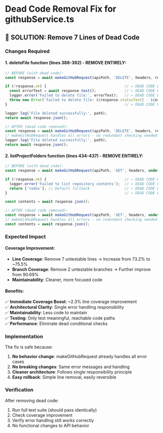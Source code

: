 # Dead Code Removal Fix for githubService.ts

## 🎯 SOLUTION: Remove 7 Lines of Dead Code

### Changes Required

#### 1. deleteFile function (lines 388-392) - REMOVE ENTIRELY:
```typescript
// BEFORE (with dead code):
const response = await makeGitHubRequest(apiPath, 'DELETE', headers, requestBody, owner, repo);

if (!response.ok) {                                    // ← DEAD CODE LINE 388
  const errorText = await response.text();             // ← DEAD CODE LINE 389  
  logger.error('Failed to delete file:', errorText);   // ← DEAD CODE LINE 390
  throw new Error(`Failed to delete file: ${response.statusText} - ${errorText}`); // ← DEAD CODE LINE 391
}                                                      // ← DEAD CODE LINE 392

logger.log('File deleted successfully:', path);
return await response.json();

// AFTER (dead code removed):
const response = await makeGitHubRequest(apiPath, 'DELETE', headers, requestBody, owner, repo);
// makeGitHubRequest handles all errors - no redundant checking needed
logger.log('File deleted successfully:', path);
return await response.json();
```

#### 2. listProjectFolders function (lines 434-437) - REMOVE ENTIRELY:
```typescript
// BEFORE (with dead code):
const response = await makeGitHubRequest(apiPath, 'GET', headers, undefined, owner, repo);

if (!response.ok) {                                    // ← DEAD CODE LINE 434
  logger.error('Failed to list repository contents');  // ← DEAD CODE LINE 435
  return ['todos']; // Default fallback                // ← DEAD CODE LINE 436
}                                                      // ← DEAD CODE LINE 437

const contents = await response.json();

// AFTER (dead code removed):
const response = await makeGitHubRequest(apiPath, 'GET', headers, undefined, owner, repo);  
// makeGitHubRequest handles all errors - no redundant checking needed
const contents = await response.json();
```

### Expected Impact

#### Coverage Improvement:
- **Line Coverage**: Remove 7 untestable lines → Increase from 73.2% to ~75.5%
- **Branch Coverage**: Remove 2 untestable branches → Further improve from 90.69%
- **Maintainability**: Cleaner, more focused code

#### Benefits:
✅ **Immediate Coverage Boost**: ~2.3% line coverage improvement  
✅ **Architectural Clarity**: Single error handling responsibility  
✅ **Maintainability**: Less code to maintain  
✅ **Testing**: Only test meaningful, reachable code paths  
✅ **Performance**: Eliminate dead conditional checks  

### Implementation
The fix is safe because:
1. **No behavior change**: makeGitHubRequest already handles all error cases
2. **No breaking changes**: Same error messages and handling
3. **Cleaner architecture**: Follows single responsibility principle
4. **Easy rollback**: Simple line removal, easily reversible

### Verification
After removing dead code:
1. Run full test suite (should pass identically)
2. Check coverage improvement
3. Verify error handling still works correctly
4. No functional changes to API behavior